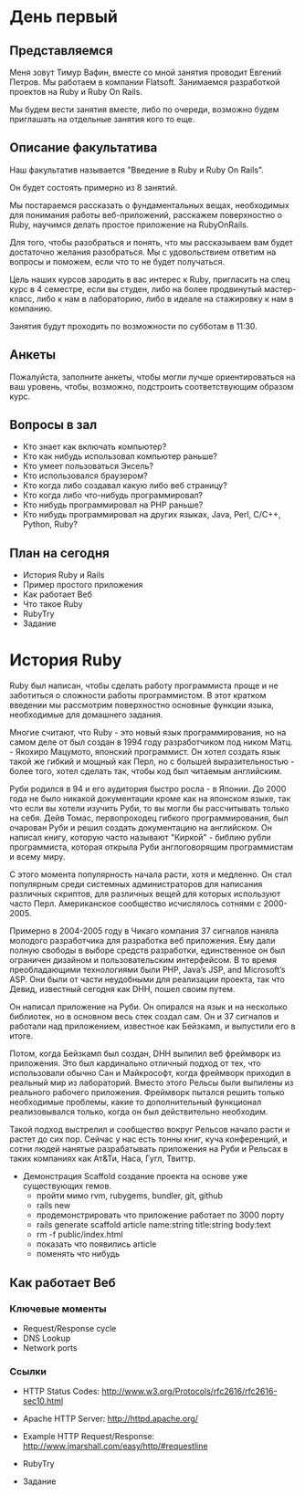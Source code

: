 # День первый

## Представляемся

Меня зовут Тимур Вафин, вместе со мной занятия проводит Евгений Петров. Мы работаем в компании Flatsoft.
Занимаемся разработкой проектов на Ruby и Ruby On Rails.

Мы будем вести занятия вместе, либо по очереди, возможно будем приглашать на отдельные занятия кого то еще.

## Описание факультатива

Наш факультатив называется "Введение в Ruby и Ruby On Rails".

Он будет состоять примерно из 8 занятий.

Мы постараемся рассказать о фундаментальных вещах, необходимых для понимания работы веб-приложений, расскажем поверхностно о Ruby, научимся делать простое приложение на RubyOnRails.

Для того, чтобы разобраться и понять, что мы рассказываем вам будет достаточно желания разобраться. Мы с удовольствием ответим на вопросы и поможем, если что то не будет получаться.

Цель наших курсов зародить в вас интерес к Ruby, пригласить на спец курс в 4 семестре, если вы студен, либо на более продвинутый мастер-класс, либо к нам в лабораторию, либо в идеале на стажировку к нам в компанию.

Занятия будут проходить по возможности по субботам в 11:30.

## Анкеты

Пожалуйста, заполните анкеты, чтобы могли лучше ориентироваться на ваш уровень, чтобы, возможно, подстроить соответствующим образом курс.

## Вопросы в зал

* Кто знает как включать компьютер?
* Кто как нибудь использовал компьютер раньше?
* Кто умеет пользоваться Эксель?
* Кто использовался браузером?
* Кто когда либо создавал какую либо веб страницу?
* Кто когда либо что-нибудь программировал?
* Кто нибудь программировал на PHP раньше?
* Кто нибудь программировал на других языках, Java, Perl, C/C++, Python, Ruby?

## План на сегодня

* История Ruby и Rails
* Пример простого приложения
* Как работает Веб
* Что такое Ruby
* RubyTry
* Задание

# История Ruby

Ruby был написан, чтобы сделать работу программиста проще и не заботиться о сложности работы программистом. В этот кратком введении мы рассмотрим поверхностно основные функции языка, необходимые для домашнего задания.

Многие считают, что Ruby - это новый язык программирования, но на самом деле от был создан в 1994 году разработчиком под ником Матц. - Якохиро Мацумото, японский программист. Он хотел создать язык такой же гибкий и мощный как Перл, но с большей выразительностью - более того, хотел сделать так, чтобы код был читаемым английским.

Руби родился в 94 и его аудитория быстро росла - в Японии. До 2000 года не было никакой документации кроме как на японском языке, так что если вы хотели изучить Руби, то вы могли бы рассчитывать только на себя. Дейв Томас, первопроходец гибкого программирования, был очарован Руби и решил создать документацию на английском. Он написал книгу, которую часто называют "Киркой" - библию рубли программиста, которая открыла Руби англоговорящим программистам и всему миру.

С этого момента популярность начала расти, хотя и медленно. Он стал популярным среди системных администраторов для написания различных скриптов, для различных вещей для которых используют часто Перл. Американское сообщество исчислялось сотнями с 2000-2005.

Примерно в 2004-2005 году в Чикаго компания 37 сигналов наняла молодого разработчика для разработка веб приложения. Ему дали полную свободы в выборе средств разработки, единственное он был ограничен дизайном и пользовательским интерфейсом. В то время преобладающими технологиями были PHP, Java’s JSP, and Microsoft’s ASP. Они были от части неудобными для реализации проекта, так что Девид, известный сегодня как DHH, пошел своим путем.

Он написал приложение на Руби. Он опирался на язык и на несколько библиотек, но в основном весь стек создал сам. Он и 37 сигналов и  работали над приложением, известное как Бейзкамп, и выпустили его в итоге.

Потом, когда Бейзкамп был создан, DHH выпилил веб фреймворк из приложения. Это был кардинально отличный подход от тех, что использовали обычно Сан и Майкрософт, когда фреймворк приходил в реальный мир из лабораторий. Вместо этого Рельсы были выпилены из реального рабочего приложения. Фреймворк пытался решить только необходимые проблемы, какие то дополнительный функционал реализовывался только, когда он был действительно необходим.

Такой подход выстрелил и сообщество вокруг Рельсов начало расти и растет до сих пор. Сейчас у нас есть тонны книг, куча конференций, и сотни людей нанятые разрабатывать приложения на Руби и Рельсах в таких компаниях как Ат&Ти, Наса, Гугл, Твиттр.

* Демонстрация Scaffold
  создание проекта на основе уже существующих гемов.
   * пройти мимо rvm, rubygems, bundler, git, github
   * rails new
   * продемонстрировать что приложение работает по 3000 порту
   * rails generate scaffold article name:string  title:string body:text
   * rm -f public/index.html
   * показать что появились article
   * поменять что нибудь

## Как работает Веб

### Ключевые моменты

* Request/Response cycle
* DNS Lookup
* Network ports

### Ссылки

* HTTP Status Codes: http://www.w3.org/Protocols/rfc2616/rfc2616-sec10.html
* Apache HTTP Server: http://httpd.apache.org/
* Example HTTP Request/Response: http://www.jmarshall.com/easy/http/#requestline

* RubyTry
* Задание
